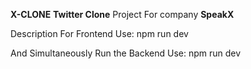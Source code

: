 **X-CLONE**
**Twitter Clone**
Project For company **SpeakX**

Description
For Frontend
Use: npm run dev

And Simultaneously
Run the Backend
Use: npm run dev
